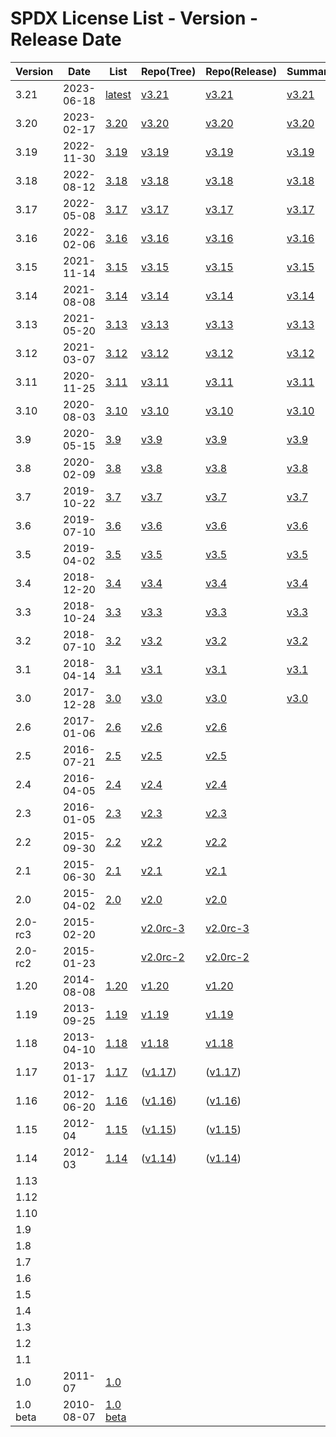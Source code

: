 # SPDX License List - Version - Release Date

| Version | Date | List | Repo(Tree) | Repo(Release) | Summary |
| ------- | ---- | ---- | ---------- | ------------- | ------- |
| 3.21 | 2023-06-18 | [latest](https://spdx.org/licenses/) | [v3.21](https://github.com/spdx/license-list-data/tree/v3.21) | [v3.21](https://github.com/spdx/license-list-data/releases/tag/v3.21) | [v3.21](https://github.com/spdx/license-list-XML/releases/tag/v3.21) |
| 3.20 | 2023-02-17 | [3.20](https://web.archive.org/web/20230221205641/https://spdx.org/licenses/) | [v3.20](https://github.com/spdx/license-list-data/tree/v3.20) | [v3.20](https://github.com/spdx/license-list-data/releases/tag/v3.20) | [v3.20](https://github.com/spdx/license-list-XML/releases/tag/v3.20) |
| 3.19 | 2022-11-30 | [3.19](https://web.archive.org/web/20221205135747/https://spdx.org/licenses/) | [v3.19](https://github.com/spdx/license-list-data/tree/v3.19) | [v3.19](https://github.com/spdx/license-list-data/releases/tag/v3.19) | [v3.19](https://github.com/spdx/license-list-XML/releases/tag/v3.19) |
| 3.18 | 2022-08-12 | [3.18](https://web.archive.org/web/20220815090752/https://spdx.org/licenses/) | [v3.18](https://github.com/spdx/license-list-data/tree/v3.18) | [v3.18](https://github.com/spdx/license-list-data/releases/tag/v3.18) | [v3.18](https://github.com/spdx/license-list-XML/releases/tag/v3.18) |
| 3.17 | 2022-05-08 | [3.17](https://web.archive.org/web/20220514210729/https://spdx.org/licenses/) | [v3.17](https://github.com/spdx/license-list-data/tree/v3.17) | [v3.17](https://github.com/spdx/license-list-data/releases/tag/v3.17) | [v3.17](https://github.com/spdx/license-list-XML/releases/tag/v3.17) |
| 3.16 | 2022-02-06 | [3.16](https://web.archive.org/web/20220208184839/https://spdx.org/licenses/) | [v3.16](https://github.com/spdx/license-list-data/tree/v3.16) | [v3.16](https://github.com/spdx/license-list-data/releases/tag/v3.16) | [v3.16](https://github.com/spdx/license-list-XML/releases/tag/v3.16) |
| 3.15 | 2021-11-14 | [3.15](https://web.archive.org/web/20211118162938/https://spdx.org/licenses/) | [v3.15](https://github.com/spdx/license-list-data/tree/v3.15) | [v3.15](https://github.com/spdx/license-list-data/releases/tag/v3.15) | [v3.15](https://github.com/spdx/license-list-XML/releases/tag/v3.15) |
| 3.14 | 2021-08-08 | [3.14](https://web.archive.org/web/20210811205829/https://spdx.org/licenses/) | [v3.14](https://github.com/spdx/license-list-data/tree/v3.14) | [v3.14](https://github.com/spdx/license-list-data/releases/tag/v3.14) | [v3.14](https://github.com/spdx/license-list-XML/releases/tag/v3.14) |
| 3.13 | 2021-05-20 | [3.13](https://web.archive.org/web/20210523052946/https://spdx.org/licenses/) | [v3.13](https://github.com/spdx/license-list-data/tree/v3.13) | [v3.13](https://github.com/spdx/license-list-data/releases/tag/v3.13) | [v3.13](https://github.com/spdx/license-list-XML/releases/tag/v3.13) |
| 3.12 | 2021-03-07 | [3.12](https://web.archive.org/web/20210308110318/https://spdx.org/licenses/) | [v3.12](https://github.com/spdx/license-list-data/tree/v3.12) | [v3.12](https://github.com/spdx/license-list-data/releases/tag/v3.12) | [v3.12](https://github.com/spdx/license-list-XML/releases/tag/v3.12) |
| 3.11 | 2020-11-25 | [3.11](https://web.archive.org/web/20201130013441/https://spdx.org/licenses/) | [v3.11](https://github.com/spdx/license-list-data/tree/v3.11) | [v3.11](https://github.com/spdx/license-list-data/releases/tag/v3.11) | [v3.11](https://github.com/spdx/license-list-XML/releases/tag/v3.11) |
| 3.10 | 2020-08-03 | [3.10](https://web.archive.org/web/20200806030841/https://spdx.org/licenses/) | [v3.10](https://github.com/spdx/license-list-data/tree/v3.10) | [v3.10](https://github.com/spdx/license-list-data/releases/tag/v3.10) | [v3.10](https://github.com/spdx/license-list-XML/releases/tag/v3.10) |
| 3.9 | 2020-05-15 | [3.9](https://web.archive.org/web/20200519071013/https://spdx.org/licenses/) | [v3.9](https://github.com/spdx/license-list-data/tree/v3.9) | [v3.9](https://github.com/spdx/license-list-data/releases/tag/v3.9) | [v3.9](https://github.com/spdx/license-list-XML/releases/tag/v3.9) |
| 3.8 | 2020-02-09 | [3.8](https://web.archive.org/web/20200212221532/https://spdx.org/licenses/) | [v3.8](https://github.com/spdx/license-list-data/tree/v3.8) | [v3.8](https://github.com/spdx/license-list-data/releases/tag/v3.8) | [v3.8](https://github.com/spdx/license-list-XML/releases/tag/v3.8) |
| 3.7 | 2019-10-22 | [3.7](https://web.archive.org/web/20191116175152/https://spdx.org/licenses/) | [v3.7](https://github.com/spdx/license-list-data/tree/v3.7) | [v3.7](https://github.com/spdx/license-list-data/releases/tag/v3.7) | [v3.7](https://github.com/spdx/license-list-XML/releases/tag/v3.7) |
| 3.6 | 2019-07-10 | [3.6](https://web.archive.org/web/20190805115029/https://spdx.org/licenses/) | [v3.6](https://github.com/spdx/license-list-data/tree/v3.6) | [v3.6](https://github.com/spdx/license-list-data/releases/tag/v3.6) | [v3.6](https://github.com/spdx/license-list-XML/releases/tag/v3.6) |
| 3.5 | 2019-04-02 | [3.5](https://web.archive.org/web/20190405043415/https://spdx.org/licenses/) | [v3.5](https://github.com/spdx/license-list-data/tree/v3.5) | [v3.5](https://github.com/spdx/license-list-data/releases/tag/v3.5) | [v3.5](https://github.com/spdx/license-list-XML/releases/tag/v3.5) |
| 3.4 | 2018-12-20 | [3.4](https://web.archive.org/web/20181222020533/https://spdx.org/licenses/) | [v3.4](https://github.com/spdx/license-list-data/tree/v3.4) | [v3.4](https://github.com/spdx/license-list-data/releases/tag/v3.4) | [v3.4](https://github.com/spdx/license-list-XML/releases/tag/v3.4) |
| 3.3 | 2018-10-24 | [3.3](https://web.archive.org/web/20181030144241/https://spdx.org/licenses/) | [v3.3](https://github.com/spdx/license-list-data/tree/v3.3) | [v3.3](https://github.com/spdx/license-list-data/releases/tag/v3.3) | [v3.3](https://github.com/spdx/license-list-XML/releases/tag/v3.3) |
| 3.2 | 2018-07-10 | [3.2](https://web.archive.org/web/20180721202353/https://spdx.org/licenses/) | [v3.2](https://github.com/spdx/license-list-data/tree/v3.2) | [v3.2](https://github.com/spdx/license-list-data/releases/tag/v3.2) | [v3.2](https://github.com/spdx/license-list-XML/releases/tag/v3.2) |
| 3.1 | 2018-04-14 | [3.1](https://web.archive.org/web/20180417182245/https://spdx.org/licenses/) | [v3.1](https://github.com/spdx/license-list-data/tree/v3.1) | [v3.1](https://github.com/spdx/license-list-data/releases/tag/v3.1) | [v3.1](https://github.com/spdx/license-list-XML/releases/tag/v3.1) |
| 3.0 | 2017-12-28 | [3.0](https://web.archive.org/web/20180105185057/https://spdx.org/licenses/) | [v3.0](https://github.com/spdx/license-list-data/tree/v3.0) | [v3.0](https://github.com/spdx/license-list-data/releases/tag/v3.0) | [v3.0](https://github.com/spdx/license-list-XML/releases/tag/v3.0) |
| 2.6 | 2017-01-06 | [2.6](https://web.archive.org/web/20170520142824/https://spdx.org/licenses/) | [v2.6](https://github.com/spdx/license-list-data/tree/v2.6) | [v2.6](https://github.com/spdx/license-list-data/releases/tag/v2.6) | |
| 2.5 | 2016-07-21 | [2.5](https://web.archive.org/web/20160723194843/https://spdx.org/licenses/) | [v2.5](https://github.com/spdx/license-list-data/tree/v2.5) | [v2.5](https://github.com/spdx/license-list-data/releases/tag/v2.5) | |
| 2.4 | 2016-04-05 | [2.4](https://web.archive.org/web/20160408065207/https://spdx.org/licenses/) | [v2.4](https://github.com/spdx/license-list-data/tree/v2.4) | [v2.4](https://github.com/spdx/license-list-data/releases/tag/v2.4) | |
| 2.3 | 2016-01-05 | [2.3](https://web.archive.org/web/20160109235411/https://spdx.org/licenses/) | [v2.3](https://github.com/spdx/license-list/tree/v2.3) | [v2.3](https://github.com/spdx/license-list/releases/tag/v2.3) | |
| 2.2 | 2015-09-30 | [2.2](https://web.archive.org/web/20151002033058/https://spdx.org/licenses/) | [v2.2](https://github.com/spdx/license-list/tree/v2.2) | [v2.2](https://github.com/spdx/license-list/releases/tag/v2.2) | |
| 2.1 | 2015-06-30 | [2.1](https://web.archive.org/web/20150715025823/https://spdx.org/licenses/) | [v2.1](https://github.com/spdx/license-list/tree/v2.1) | [v2.1](https://github.com/spdx/license-list/releases/tag/v2.1) | |
| 2.0 | 2015-04-02 | [2.0](https://web.archive.org/web/20150409013137/https://spdx.org/licenses/) | [v2.0](https://github.com/spdx/license-list/tree/v2.0) | [v2.0](https://github.com/spdx/license-list/releases/tag/v2.0) | |
| 2.0-rc3 | 2015-02-20 | | [v2.0rc-3](https://github.com/spdx/license-list/tree/v2.0rc-3) | [v2.0rc-3](https://github.com/spdx/license-list/releases/tag/v2.0rc-3) | |
| 2.0-rc2 | 2015-01-23 | | [v2.0rc-2](https://github.com/spdx/license-list/tree/v2.0rc-2) | [v2.0rc-2](https://github.com/spdx/license-list/releases/tag/v2.0rc-2) | |
| 1.20 | 2014-08-08 | [1.20](https://web.archive.org/web/20140816010724/https://spdx.org/licenses/) | [v1.20](https://github.com/spdx/license-list/tree/v1.20) | [v1.20](https://github.com/spdx/license-list/releases/tag/v1.20) | |
| 1.19 | 2013-09-25 | [1.19](https://web.archive.org/web/20130927213143/https://spdx.org/licenses/) | [v1.19](https://github.com/spdx/license-list/tree/v1.19) | [v1.19](https://github.com/spdx/license-list/releases/tag/v1.19) | |
| 1.18 | 2013-04-10 | [1.18](https://web.archive.org/web/20130413002040/https://spdx.org/licenses/) | [v1.18](https://github.com/spdx/license-list/tree/v1.18) | [v1.18](https://github.com/spdx/license-list/releases/tag/v1.18) | |
| 1.17 | 2013-01-17 | [1.17](https://web.archive.org/web/20130122224134/https://spdx.org/licenses/) | ([v1.17](https://github.com/siemens/spdx-licenselist/tree/v1.17)) | ([v1.17](https://github.com/siemens/spdx-licenselist/releases/tag/v1.17)) |
| 1.16 | 2012-06-20 | [1.16](https://web.archive.org/web/20120628221015/https://spdx.org/licenses/) | ([v1.16](https://github.com/siemens/spdx-licenselist/tree/v1.16)) | ([v1.16](https://github.com/siemens/spdx-licenselist/releases/tag/v1.16)) |
| 1.15 | 2012-04 | [1.15](https://web.archive.org/web/20120414033307/https://spdx.org/licenses/) | ([v1.15](https://github.com/siemens/spdx-licenselist/tree/v1.15)) | ([v1.15](https://github.com/siemens/spdx-licenselist/releases/tag/v1.15)) |
| 1.14 | 2012-03 | [1.14](https://web.archive.org/web/20120313160246/https://spdx.org/licenses/) | ([v1.14](https://github.com/siemens/spdx-licenselist/tree/v1.14)) | ([v1.14](https://github.com/siemens/spdx-licenselist/releases/tag/v1.14)) |
| 1.13 | | | | |
| 1.12 | | | | |
| 1.10 | | | | |
| 1.9 | | | | |
| 1.8 | | | | |
| 1.7 | | | | |
| 1.6 | | | | |
| 1.5 | | | | |
| 1.4 | | | | |
| 1.3 | | | | |
| 1.2 | | | | |
| 1.1 | | | | |
| 1.0 | 2011-07 | [1.0](https://web.archive.org/web/20110728044111/https://spdx.org/licenses/) | | |
| 1.0 beta | 2010-08-07 | [1.0 beta](https://web.archive.org/web/20110302232927/https://spdx.org/licenses/) | | |
